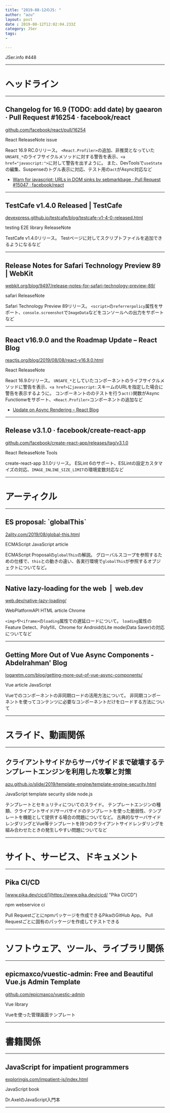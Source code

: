 ```yaml
---
title: "2019-08-12のJS: "
author: "azu"
layout: post
date : 2019-08-12T12:02:04.233Z
category: JSer
tags:
-

---
```


JSer.info #448

----

<h1 class="site-genre">ヘッドライン</h1>

----

## Changelog for 16.9 (TODO: add date) by gaearon · Pull Request #16254 · facebook/react
[github.com/facebook/react/pull/16254](https://github.com/facebook/react/pull/16254 "Changelog for 16.9 (TODO: add date) by gaearon · Pull Request #16254 · facebook/react")
<p class="jser-tags jser-tag-icon"><span class="jser-tag">React</span> <span class="jser-tag">ReleaseNote</span> <span class="jser-tag">issue</span></p>

React 16.9 RC.0リリース。
`<React.Profiler>`の追加、非推奨となっていた`UNSAFE_*`のライフサイクルメソッドに対する警告を表示、`<a href="javascript:">`に対して警告を出すように。
また、DevToolsで`useState`の編集、Suspenseのトグル表示に対応、テスト用の`act`がAsync対応など

- [Warn for javascript: URLs in DOM sinks by sebmarkbage · Pull Request #15047 · facebook/react](http://example.com/ "Warn for javascript: URLs in DOM sinks by sebmarkbage · Pull Request #15047 · facebook/react")

----

## TestCafe v1.4.0 Released | TestCafe
[devexpress.github.io/testcafe/blog/testcafe-v1-4-0-released.html](https://devexpress.github.io/testcafe/blog/testcafe-v1-4-0-released.html "TestCafe v1.4.0 Released | TestCafe")
<p class="jser-tags jser-tag-icon"><span class="jser-tag">testing</span> <span class="jser-tag">E2E</span> <span class="jser-tag">library</span> <span class="jser-tag">ReleaseNote</span></p>

TestCafe v1.4.0リリース。
Testページに対してスクリプトファイルを追加できるようになるなど


----

## Release Notes for Safari Technology Preview 89 | WebKit
[webkit.org/blog/9497/release-notes-for-safari-technology-preview-89/](https://webkit.org/blog/9497/release-notes-for-safari-technology-preview-89/ "Release Notes for Safari Technology Preview 89 | WebKit")
<p class="jser-tags jser-tag-icon"><span class="jser-tag">safari</span> <span class="jser-tag">ReleaseNote</span></p>

Safari Technology Preview 89リリース。
`<script>`の`referrerpolicy`属性をサポート、`console.screenshot`で`ImageData`などをコンソールへの出力をサポートなど


----

## React v16.9.0 and the Roadmap Update – React Blog
[reactjs.org/blog/2019/08/08/react-v16.9.0.html](https://reactjs.org/blog/2019/08/08/react-v16.9.0.html "React v16.9.0 and the Roadmap Update – React Blog")
<p class="jser-tags jser-tag-icon"><span class="jser-tag">React</span> <span class="jser-tag">ReleaseNote</span></p>

React 16.9.0リリース。
`UNSAFE_*`としていたコンポーネントのライフサイクルメソッドに警告を表示、`<a href>`に`javascript:`スキームのURLを指定した場合に警告を表示するように。
コンポーネントののテストを行う`act()`関数がAsync Functionwをサポート、`<React.Profiler>`コンポーネントの追加など

- [Update on Async Rendering – React Blog](https://reactjs.org/blog/2018/03/27/update-on-async-rendering.html "Update on Async Rendering – React Blog")

----

## Release v3.1.0 · facebook/create-react-app
[github.com/facebook/create-react-app/releases/tag/v3.1.0](https://github.com/facebook/create-react-app/releases/tag/v3.1.0 "Release v3.1.0 · facebook/create-react-app")
<p class="jser-tags jser-tag-icon"><span class="jser-tag">React</span> <span class="jser-tag">ReleaseNote</span> <span class="jser-tag">Tools</span></p>

create-react-app 3.1.0リリース。
ESLint 6のサポート、ESLintの設定カスタマイズの対応、`IMAGE_INLINE_SIZE_LIMIT`の環境変数対応など


----
<h1 class="site-genre">アーティクル</h1>

----

## ES proposal: \`globalThis\`
[2ality.com/2019/08/global-this.html](https://2ality.com/2019/08/global-this.html "ES proposal: \`globalThis\`")
<p class="jser-tags jser-tag-icon"><span class="jser-tag">ECMAScript</span> <span class="jser-tag">JavaScript</span> <span class="jser-tag">article</span></p>

ECMAScript Proposalの`globalThis`の解説。
グローバルスコープを参照するための仕様で、`this`との動きの違い、各実行環境で`globalThis`が参照するオブジェクトについてなど。


----

## Native lazy-loading for the web  |  web.dev
[web.dev/native-lazy-loading/](https://web.dev/native-lazy-loading/ "Native lazy-loading for the web  |  web.dev")
<p class="jser-tags jser-tag-icon"><span class="jser-tag">WebPlatformAPI</span> <span class="jser-tag">HTML</span> <span class="jser-tag">article</span> <span class="jser-tag">Chrome</span></p>

`<img>`や`<iframe>`の`loading`属性での遅延ロードについて。
`loading`属性のFeature Detect、Polyfill、Chrome for AndroidのLite mode(Data Saver)の対応についてなど


----

## Getting More Out of Vue Async Components - Abdelrahman' Blog
[logaretm.com/blog/getting-more-out-of-vue-async-components/](https://logaretm.com/blog/getting-more-out-of-vue-async-components/ "Getting More Out of Vue Async Components - Abdelrahman' Blog")
<p class="jser-tags jser-tag-icon"><span class="jser-tag">Vue</span> <span class="jser-tag">article</span> <span class="jser-tag">JavaScript</span></p>

Vueでのコンポーネントの非同期ロードの活用方法について。
非同期コンポーネントを使ってコンテンツに必要なコンポーネントだけをロードする方法について


----
<h1 class="site-genre">スライド、動画関係</h1>

----

## クライアントサイドからサーバサイドまで破壊するテンプレートエンジンを利用した攻撃と対策
[azu.github.io/slide/2019/template-engine/template-engine-security.html](https://azu.github.io/slide/2019/template-engine/template-engine-security.html "クライアントサイドからサーバサイドまで破壊するテンプレートエンジンを利用した攻撃と対策")
<p class="jser-tags jser-tag-icon"><span class="jser-tag">JavaScript</span> <span class="jser-tag">template</span> <span class="jser-tag">security</span> <span class="jser-tag">slide</span> <span class="jser-tag">node.js</span></p>

テンプレートとセキュリティについてのスライド。
テンプレートエンジンの種類、クライアントサイド/サーバサイドのテンプレートを使った脆弱性、テンプレートを機能として提供する場合の問題についてなど。
古典的なサーバサイドレンダリングとVue等テンプレートを持つのクライアントサイドレンダリングを組み合わせたときの発生しやすい問題についてなど


----
<h1 class="site-genre">サイト、サービス、ドキュメント</h1>

----

## Pika CI/CD
[www.pika.dev/cicd/](https://www.pika.dev/cicd/ "Pika CI/CD")
<p class="jser-tags jser-tag-icon"><span class="jser-tag">npm</span> <span class="jser-tag">webservice</span> <span class="jser-tag">ci</span></p>

Pull Requestごとにnpmパッケージを作成できるPikaのGitHub App。
Pull Requestごとに固有のパッケージを作成してテストできる


----
<h1 class="site-genre">ソフトウェア、ツール、ライブラリ関係</h1>

----

## epicmaxco/vuestic-admin: Free and Beautiful Vue.js Admin Template
[github.com/epicmaxco/vuestic-admin](https://github.com/epicmaxco/vuestic-admin "epicmaxco/vuestic-admin: Free and Beautiful Vue.js Admin Template")
<p class="jser-tags jser-tag-icon"><span class="jser-tag">Vue</span> <span class="jser-tag">library</span></p>

Vueを使った管理画面テンプレート


----
<h1 class="site-genre">書籍関係</h1>

----

## JavaScript for impatient programmers
[exploringjs.com/impatient-js/index.html](https://exploringjs.com/impatient-js/index.html "JavaScript for impatient programmers")
<p class="jser-tags jser-tag-icon"><span class="jser-tag">JavaScript</span> <span class="jser-tag">book</span></p>

Dr.AxelのJavaScript入門本


----

